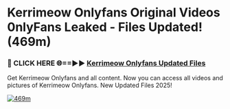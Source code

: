 # Kerrimeow Onlyfans Original Videos 0nlyFans Leaked - Files Updated! (469m)

<h3>🔴 CLICK HERE 🌐==►► <a href="https://tinyurl.com/2m67pmp6" rel="nofollow">Kerrimeow Onlyfans Updated Files</a></h3>

Get Kerrimeow Onlyfans and all content. Now you can access all videos and pictures of Kerrimeow Onlyfans. New Updated Files 2025!

[![469m](https://i.imgur.com/H4QAA4z.gif)](https://tinyurl.com/2m67pmp6)